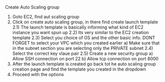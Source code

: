 Create Auto Scaling group

1) Goto EC2, find aut scaling group
2) Click on create auto scaling group, in there find create launch template
    2.1) The launch template is basically informing what kind of EC2 instance you want spun up
    2.2) Its very similar to the EC2 creation template
    2.3) Select you choice of OS and the other basic info. DONT FORGET to select your VPC which you created earlier
        a) Make sure that in the subnet section you are selecting only the PRIVATE subnet
    2.4) Select the correct key vlaue pair
    2.5) Create a new security group
        a) Allow SSH connection on port 22
        b) Allow tcp connection on port 8000
3) After the launch template is created go back tot he auto scaling group creation page and find the template you created in the dropdown
4) Proceed with the options